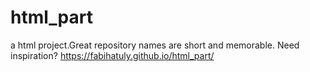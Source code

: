 # html_part
a html project.Great repository names are short and memorable. Need inspiration? 
https://fabihatuly.github.io/html_part/
